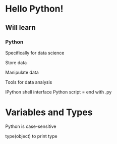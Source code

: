 # Hello Python!

## Will learn

### Python
Specifically for data science

Store data

Manipulate data

Tools for data analysis

IPython shell interface Python script = end with .py

# Variables and Types

Python is case-sensitive

type(object) to print type
